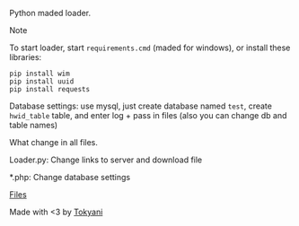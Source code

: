 Python maded loader.

> [!NOTE]
> To start loader, start ```requirements.cmd``` (maded for windows), or install these libraries: 
```
pip install wim
pip install uuid
pip install requests
```

Database settings:
use mysql, just create database named `test`, create `hwid_table` table, and enter log + pass in files (also you can change db and table names)

What change in all files.

Loader.py:
Change links to server and download file

*.php:
Change database settings

[Files](https://cdn.exp1oit.xyz/private/Loader.zip)

Made with <3 by [Tokyani](https://t.me/tokyani)

